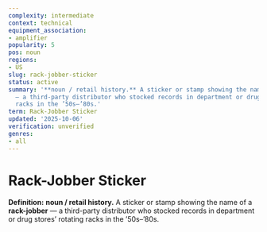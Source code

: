 ```yaml
---
complexity: intermediate
context: technical
equipment_association:
- amplifier
popularity: 5
pos: noun
regions:
- US
slug: rack-jobber-sticker
status: active
summary: '**noun / retail history.** A sticker or stamp showing the name of a **rack-jobber**
  — a third-party distributor who stocked records in department or drug stores’ rotating
  racks in the ’50s–’80s.'
term: Rack-Jobber Sticker
updated: '2025-10-06'
verification: unverified
genres:
- all
---
```


# Rack-Jobber Sticker

**Definition:** **noun / retail history.** A sticker or stamp showing the name of a **rack-jobber** — a third-party distributor who stocked records in department or drug stores’ rotating racks in the ’50s–’80s.

